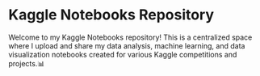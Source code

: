 # Kaggle Notebooks Repository

Welcome to my Kaggle Notebooks repository! This is a centralized space where I upload and share my data analysis, machine learning, and data visualization notebooks created for various Kaggle competitions and projects.📊

